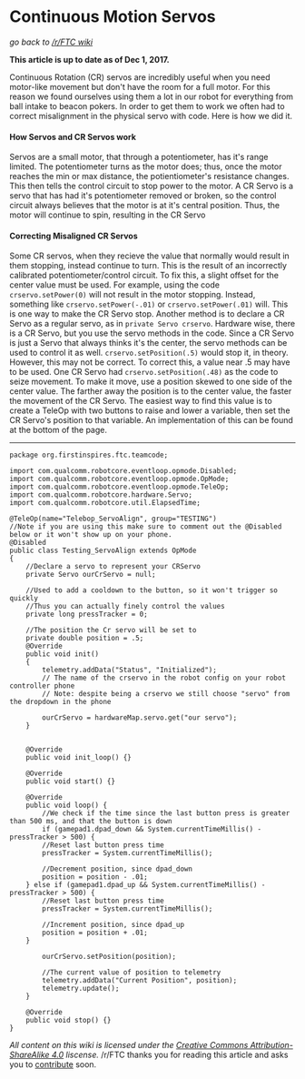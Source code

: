 # Continuous Motion Servos
*go back to [/r/FTC wiki](/r/FTC/wiki)*

__This article is up to date as of Dec 1, 2017.__

Continuous Rotation (CR) servos are incredibly useful when you need motor-like movement but don't have the room for a full motor. For this reason we found ourselves using them a lot in our robot for everything from ball intake to beacon pokers. In order to get them to work we often had to correct misalignment in the physical servo with code. Here is how we did it. 

#### How Servos and CR Servos work
Servos are a small motor, that through a potentiometer, has it's range limited. The potentiometer turns as the motor does; thus, once the motor reaches the min or max distance, the potientiometer's resistance changes. This then tells the control circuit to stop power to the motor. A CR Servo is a servo that has had it's potentiometer removed or broken, so the control circuit always believes that the motor is at it's central position. Thus, the motor will continue to spin, resulting in the CR Servo

#### Correcting Misaligned CR Servos
Some CR servos, when they recieve the value that normally would result in them stopping, instead continue to turn. This is the result of an incorrectly calibrated potentiometer/control circuit. To fix this, a slight offset for the center value must be used. For example, using the code `crservo.setPower(0)` will not result in the motor stopping. Instead, something like `crservo.setPower(-.01)` or `crservo.setPower(.01)` will. This is one way to make the CR Servo stop. 
Another method is to declare a CR Servo as a regular servo, as in `private Servo crservo`. Hardware wise, there is a CR Servo, but you use the servo methods in the code. Since a CR Servo is just a Servo that always thinks it's the center, the servo methods can be used to control it as well. `crservo.setPosition(.5)` would stop it, in theory. However, this may not be correct. To correct this, a value near .5 may have to be used. One CR Servo had `crservo.setPosition(.48)` as the code to seize movement. To make it move, use a position skewed to one side of the center value. The farther away the position is to the center value, the faster the movement of the CR Servo. The easiest way to find this value is to create a TeleOp with two buttons to raise and lower a variable, then set the CR Servo's position to that variable. An implementation of this can be found at the bottom of the page.

***

    package org.firstinspires.ftc.teamcode;

    import com.qualcomm.robotcore.eventloop.opmode.Disabled;
    import com.qualcomm.robotcore.eventloop.opmode.OpMode;
    import com.qualcomm.robotcore.eventloop.opmode.TeleOp;
    import com.qualcomm.robotcore.hardware.Servo;
    import com.qualcomm.robotcore.util.ElapsedTime;

    @TeleOp(name="Telebop_ServoAlign", group="TESTING")
    //Note if you are using this make sure to comment out the @Disabled below or it won't show up on your phone.
    @Disabled
    public class Testing_ServoAlign extends OpMode 
    {
        //Declare a servo to represent your CRServo
        private Servo ourCrServo = null;

        //Used to add a cooldown to the button, so it won't trigger so quickly
        //Thus you can actually finely control the values
        private long pressTracker = 0;

        //The position the Cr servo will be set to
        private double position = .5;
        @Override
        public void init()
        {
            telemetry.addData("Status", "Initialized");
            // The name of the crservo in the robot config on your robot controller phone
            // Note: despite being a crservo we still choose "servo" from the dropdown in the phone

            ourCrServo = hardwareMap.servo.get("our servo");
        }


        @Override
        public void init_loop() {}

        @Override
        public void start() {}

        @Override
        public void loop() {
            //We check if the time since the last button press is greater than 500 ms, and that the button is down
            if (gamepad1.dpad_down && System.currentTimeMillis() - pressTracker > 500) {
            //Reset last button press time
            pressTracker = System.currentTimeMillis();

            //Decrement position, since dpad_down
            position = position - .01;
        } else if (gamepad1.dpad_up && System.currentTimeMillis() - pressTracker > 500) {
            //Reset last button press time
            pressTracker = System.currentTimeMillis();

            //Increment position, since dpad_up
            position = position + .01;
        }

            ourCrServo.setPosition(position);

            //The current value of position to telemetry
            telemetry.addData("Current Position", position);
            telemetry.update();
        }

        @Override
        public void stop() {}
    }


*All content on this wiki is licensed under the [Creative Commons Attribution-ShareAlike 4.0](https://creativecommons.org/licenses/by-sa/4.0/) liscense.*
/r/FTC thanks you for reading this article and asks you to [contribute](https://github.com/GeekyStudios/rFTC-wiki) soon.
